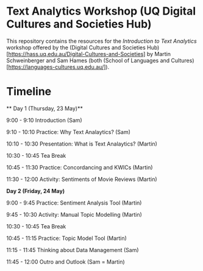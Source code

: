 # Text Analytics Workshop (UQ Digital Cultures and Societies Hub)
This repository contains the resources for the *Introduction to Text Analytics* workshop offered by the (Digital Cultures and Societies Hub)[https://hass.uq.edu.au/Digital-Cultures-and-Societies] by Martin Schweinberger and Sam Hames (both (School of Languages and Cultures)[https://languages-cultures.uq.edu.au/]).

# Timeline

** Day 1 (Thursday, 23 May)**

9:00 - 9:10 Introduction (Sam)

9:10 - 10:10 Practice: Why Text Analaytics? (Sam)

10:10 - 10:30 Presentation: What is Text Analaytics? (Martin)

10:30 - 10:45 Tea Break 

10:45 - 11:30 Practice: Concordancing and KWICs (Martin)

11:30 - 12:00 Activity: Sentiments of Movie Reviews (Martin)

**Day 2 (Friday, 24 May)**

9:00 - 9:45 Practice: Sentiment Analysis Tool (Martin)

9:45 - 10:30 Activity: Manual Topic Modelling (Martin)

10:30 - 10:45 Tea Break 

10:45 - 11:15 Practice: Topic Model Tool (Martin)

11:15 - 11:45 Thinking about Data Management (Sam) 

11:45 - 12:00 Outro and Outlook (Sam = Martin)

